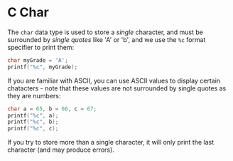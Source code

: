 # C Char

The `char` data type is used to store a _single_ character, and must be surrounded by _single quotes_ like 'A' or 'b', and we use the `%c` format specifier to print them:

```c
char myGrade = 'A';
printf("%c", myGrade);
```

If you are familiar with ASCII, you can use ASCII values to display certain chatacters - note that these values are not surrounded by single quotes as they are numbers:

```c
char a = 65, b = 66, c = 67;
printf("%c", a);
printf("%c", b);
printf("%c", c);
```

If you try to store more than a single character, it will only print the last character (and may produce errors).